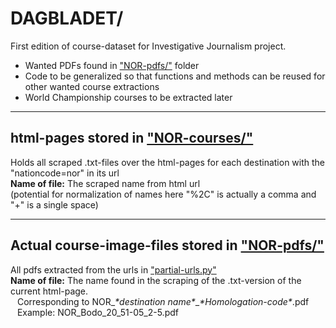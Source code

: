 # DAGBLADET/
 
 First edition of course-dataset for Investigative Journalism project. 
 - Wanted PDFs found in ["NOR-pdfs/"](https://github.com/jeanetmu/DAGBLADET/NOR-pdfs/) folder
 - Code to be generalized so that functions and methods can be reused for other wanted course extractions
 - World Championship courses to be extracted later 

------------------------------------------

## html-pages stored in ["NOR-courses/"](https://github.com/jeanetmu/DAGBLADET/NOR-courses/)
Holds all scraped .txt-files over the html-pages for each destination with the "nationcode=nor" in its url\
__Name of file:__ The scraped name from html url\
(potential for normalization of names here "%2C" is actually a comma and "+" is a single space)

------------------------------------------

## Actual course-image-files stored in ["NOR-pdfs/"](https://github.com/jeanetmu/DAGBLADET/NOR-pdfs/)
All pdfs extracted from the urls in ["partial-urls.py"](https://github.com/jeanetmu/DAGBLADET/partial-urls.py)\
__Name of file:__ The name found in the scraping of the .txt-version of the current html-page.\
&ensp; Corresponding to NOR_*\*destination name\**_*\*Homologation-code\**.pdf\
&ensp; Example: NOR_Bodo_20_51-05_2-5.pdf
